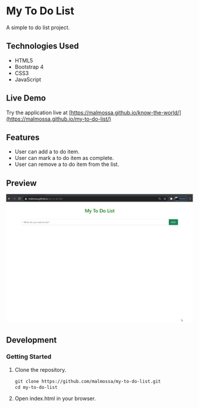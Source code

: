 # My To Do List 
 A simple to do list project. 
 
## Technologies Used

- HTML5
- Bootstrap 4
- CSS3
- JavaScript

## Live Demo

Try the application live at [https://malmossa.github.io/know-the-world/](https://malmossa.github.io/my-to-do-list/)

## Features

- User can add a to do item.
- User can mark a to do item as complete.
- User can remove a to do item from the list.

## Preview

![screen shot of the My To Do List App](img/my-to-do-list-screen-shot.gif)

## Development


### Getting Started

1. Clone the repository.

    ```shell
    git clone https://github.com/malmossa/my-to-do-list.git
    cd my-to-do-list
    ```

2. Open index.html in your browser.
